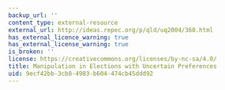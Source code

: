 ```yaml
---
backup_url: ''
content_type: external-resource
external_url: http://ideas.repec.org/p/qld/uq2004/360.html
has_external_licence_warning: true
has_external_license_warning: true
is_broken: ''
license: https://creativecommons.org/licenses/by-nc-sa/4.0/
title: Manipulation in Elections with Uncertain Preferences
uid: 9ecf42bb-3cb8-4983-b604-474cb45ddd92
---
```

